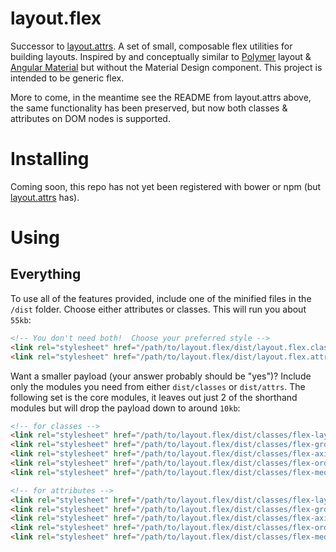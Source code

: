 # layout.flex

Successor to [layout.attrs](https://github.com/benjaminapetersen/layout.attrs).
A set of small, composable flex utilities for building layouts. Inspired by and conceptually
similar to [Polymer](https://www.polymer-project.org/0.5/docs/polymer/layout-attrs.html) layout & [Angular Material](https://material.angularjs.org/latest/#/layout/grid) but without the Material
Design component.  This project is intended to be generic flex.

More to come, in the meantime see the README from layout.attrs above, the same functionality
has been preserved, but now both classes & attributes on DOM nodes is supported.

# Installing

Coming soon, this repo has not yet been registered with bower or npm (but [layout.attrs](https://github.com/benjaminapetersen/layout.attrs) has).
<!--
`bower install layout.flex`
-->

# Using

## Everything

To use all of the features provided, include one of the minified files in the `/dist` folder.  Choose either attributes or classes.  This will run you about `55kb`:

```html
<!-- You don't need both!  Choose your preferred style -->
<link rel="stylesheet" href="/path/to/layout.flex/dist/layout.flex.classes.css" />
<link rel="stylesheet" href="/path/to/layout.flex/dist/layout.flex.attrs.css" />
```

Want a smaller payload (your answer probably should be "yes")? Include only the modules you need from either `dist/classes` or `dist/attrs`.    The following set is the core modules, it leaves out just 2 of the shorthand modules but will drop the payload down to around `10kb`:

```html
<!-- for classes -->
<link rel="stylesheet" href="/path/to/layout.flex/dist/classes/flex-layout.classes.scc" />
<link rel="stylesheet" href="/path/to/layout.flex/dist/classes/flex-grow.classes.scc" />
<link rel="stylesheet" href="/path/to/layout.flex/dist/classes/flex-axis.classes.scc" />
<link rel="stylesheet" href="/path/to/layout.flex/dist/classes/flex-order.classes.scc" />
<link rel="stylesheet" href="/path/to/layout.flex/dist/classes/flex-media-queries.classes.scc" />

<!-- for attributes -->
<link rel="stylesheet" href="/path/to/layout.flex/dist/classes/flex-layout.attrs.scc" />
<link rel="stylesheet" href="/path/to/layout.flex/dist/classes/flex-grow.attrs.scc" />
<link rel="stylesheet" href="/path/to/layout.flex/dist/classes/flex-axis.attrs.scc" />
<link rel="stylesheet" href="/path/to/layout.flex/dist/classes/flex-order.attrs.scc" />
<link rel="stylesheet" href="/path/to/layout.flex/dist/classes/flex-media-queries.attrs.scc" />

```
